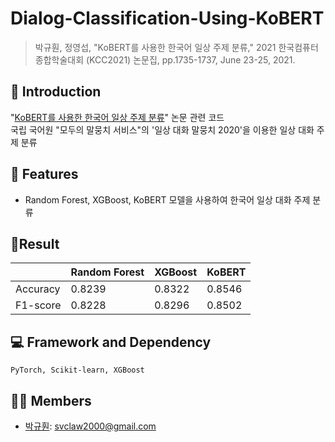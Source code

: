 # Dialog-Classification-Using-KoBERT
> 박규훤, 정영섭, "KoBERT를 사용한 한국어 일상 주제 분류," 2021 한국컴퓨터종합학술대회 (KCC2021) 논문집, pp.1735-1737, June 23-25, 2021.

## 📄 Introduction
"[KoBERT를 사용한 한국어 일상 주제 분류](https://www.dbpia.co.kr/Journal/articleDetail?nodeId=NODE10583420)" 논문 관련 코드  
국립 국어원 "모두의 말뭉치 서비스"의 '일상 대화 말뭉치 2020'을 이용한 일상 대화 주제 분류

## 🔑 Features
- Random Forest, XGBoost, KoBERT 모델을 사용하여 한국어 일상 대화 주제 분류

## 📃Result
|  | Random Forest | XGBoost | KoBERT |
|--|--|--|--|
| Accuracy | 0.8239 | 0.8322 | 0.8546 |
| F1-score | 0.8228 | 0.8296 | 0.8502 |

## 💻 Framework and Dependency
```
PyTorch, Scikit-learn, XGBoost
```

## 👨‍💻 Members
- [박규훤](https://github.com/svclaw2000): svclaw2000@gmail.com
